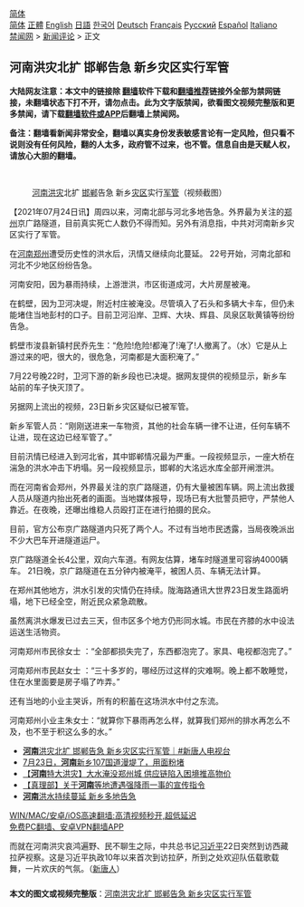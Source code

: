  <!-- 面包屑导航 --> <div class="breadcrumb"><!-- GTranslate: https://gtranslate.io/ -->  <div class="switcher notranslate">  <div class="selected">  <a href="#" onclick="return false;"> 简体</a>  </div>  <div class="option">  <a href="https://www.bannedbook.org" onclick="doGTranslate('zh-CN|zh-CN');jQuery('div.switcher div.selected a').html(jQuery(this).html());return false;" title="简体中文" class="nturl selected"> 简体</a>  <a href="https://www.bannedbook.org/zh-tw/" onclick="doGTranslate('zh-CN|zh-TW');jQuery('div.switcher div.selected a').html(jQuery(this).html());return false;" title="繁體中文" class="nturl"> 正體</a>  <a href="https://www.bannedbook.org/en/" onclick="doGTranslate('zh-CN|en');jQuery('div.switcher div.selected a').html(jQuery(this).html());return false;" title="English" class="nturl"> English</a>  <a href="https://www.bannedbook.org/ja/" onclick="doGTranslate('zh-CN|ja');jQuery('div.switcher div.selected a').html(jQuery(this).html());return false;" title="日本語" class="nturl"> 日語</a>  <a href="https://www.bannedbook.org/ko/" onclick="doGTranslate('zh-CN|ko');jQuery('div.switcher div.selected a').html(jQuery(this).html());return false;" title="한국어" class="nturl"> 한국어</a>  <a href="https://www.bannedbook.org/de/" onclick="doGTranslate('zh-CN|de');jQuery('div.switcher div.selected a').html(jQuery(this).html());return false;" title="Deutsch" class="nturl"> Deutsch</a>  <a href="https://www.bannedbook.org/fr/" onclick="doGTranslate('zh-CN|fr');jQuery('div.switcher div.selected a').html(jQuery(this).html());return false;" title="Français" class="nturl"> Français</a>  <a href="https://www.bannedbook.org/ru/" onclick="doGTranslate('zh-CN|ru');jQuery('div.switcher div.selected a').html(jQuery(this).html());return false;" title="Русский" class="nturl"> Русский</a>  <a href="https://www.bannedbook.org/es/" onclick="doGTranslate('zh-CN|es');jQuery('div.switcher div.selected a').html(jQuery(this).html());return false;" title="Español" class="nturl"> Español</a>  <a href="https://www.bannedbook.org/it/" onclick="doGTranslate('zh-CN|it');jQuery('div.switcher div.selected a').html(jQuery(this).html());return false;" title="Italiano" class="nturl"> Italiano</a>  </div>  </div>      <div class='breadcrumb-sub'><!-- Breadcrumb NavXT 6.3.0 --> <a href="https://www.bannedbook.org/" class="home">禁闻网</a> &gt; <a href="https://www.bannedbook.org/bnews/comments/" class="category">新闻评论</a> &gt; 正文</div></div><h2>河南洪灾北扩 邯郸告急 新乡灾区实行军管</h2> <p class="notice"><b>大陆网友注意：本文中的链接除 <a href="https://github.com/bannedbook/fanqiang" >翻墙</a>软件下载和<a href="https://github.com/killgcd/justmysocks/blob/master/README.md">翻墙推荐</a>链接外全部为禁网链接，未翻墙状态下打不开，请勿点击。此为文字版禁闻，欲看图文视频完整版和更多禁闻，请下载<a href="https://github.com/bannedbook/fanqiang">翻墙软件或APP</a>后翻墙上禁闻网。</p><p>备注：翻墙看新闻非常安全，翻墙以真实身份发表敏感言论有一定风险，但只看不说则没有任何风险，翻的人太多，政府管不过来，也不管。信息自由是天赋人权，请放心大胆的翻墙。</b></p>  <div class="entry"> <br /> <figure><a href="https://i1.wp.com/upload-images-bucket-v64rleca837do.s3.eu-west-1.amazonaws.com/wp-content/uploads/2021/07/24014224/Screen-Shot-2021-07-23-at-21.13.16.png?fit=1046%2C686&#038;ssl=1" data-caption="河南洪灾北扩 邯郸告急  新乡灾区实行军管（视频截图）"></a><figcaption class="wp-caption-text"><a href="https://www.bannedbook.org/bnews/tag/%e6%b2%b3%e5%8d%97/" class="st_tag internal_tag" rel="tag" title="标签 河南 下的日志">河南</a><a href="https://www.bannedbook.org/bnews/tag/%e6%b4%aa%e7%81%be/" class="st_tag internal_tag" rel="tag" title="标签 洪灾 下的日志">洪灾</a>北扩 <a href="https://www.bannedbook.org/bnews/tag/%E9%82%AF%E9%83%B8/" class="st_tag internal_tag" rel="tag" title="标签 邯郸 下的日志">邯郸</a>告急  新乡<a href="https://www.bannedbook.org/bnews/tag/%E7%81%BE%E5%8C%BA/" class="st_tag internal_tag" rel="tag" title="标签 灾区 下的日志">灾区</a>实行<a href="https://www.bannedbook.org/bnews/tag/%E5%86%9B%E7%AE%A1/" class="st_tag internal_tag" rel="tag" title="标签 军管 下的日志">军管</a>（视频截图）</figcaption></figure> <p>【2021年07月24日讯】周四以来，河南北部与河北多地告急。外界最为关注的<a href="https://www.bannedbook.org/bnews/tag/%e9%83%91%e5%b7%9e/" class="st_tag internal_tag" rel="tag" title="标签 郑州 下的日志">郑州</a>京广路隧道，目前真实死亡人数仍不得而知。另外有消息指，中共对河南新乡灾区实行了军管。</p> <p>在<a href="https://www.bannedbook.org/bnews/tag/%E6%B2%B3%E5%8D%97%E9%83%91%E5%B7%9E/" class="st_tag internal_tag" rel="tag" title="标签 河南郑州 下的日志">河南郑州</a>遭受历史性的洪水后，汛情又继续向北蔓延。 22号开始，河南北部和河北不少地区纷纷告急。</p> <p>河南安阳，因为暴雨持续，上游泄洪，市区街道成河，大片房屋被淹。</p> <p>在鹤壁，因为卫河决堤，附近村庄被淹没。尽管填入了石头和多辆大卡车，但仍未能堵住当地彭村的口子。目前卫河沿岸、卫辉、大块、辉县、凤泉区耿黄镇等纷纷告急。</p> <p>鹤壁市浚县新镇村民乔先生：“危险!危险!都淹了!淹了!人撤离了。（水）它是从上游过来的吧，很大的，很危急，河南都是大面积淹了。”</p>  <p>7月22号晚22时，卫河下游的新乡段也已决堤。据网友提供的视频显示，新乡车站前的车子快灭顶了。</p> <p>另据网上流出的视频，23日新乡灾区疑似已被军管。</p> <p>新乡军管人员：“刚刚送进来一车物资，其他的社会车辆一律不让进，任何车辆不让进，现在这边已经军管了。”</p> <p>目前汛情已经进入到河北省，其中邯郸情况最为严重。一段视频显示，一座大桥在湍急的洪水冲击下坍塌。另一段视频显示，邯郸的大洺远水库全部开闸泄洪。</p> <p>而在河南省会郑州，外界最关注的京广路隧道，仍有大量被困车辆。网上流出救援人员从隧道内抬出死者的画面。当地媒体报导，现场已有大批警员把守，严禁他人靠近。在夜晚，还曝出维稳人员殴打正在进行拍摄的民众。</p>  <p>目前，官方公布京广路隧道内只死了两个人。不过有当地市民透露，当局夜晚派出不少大巴车开进隧道运尸。</p> <p>京广路隧道全长4公里，双向六车道。有网友估算，堵车时隧道里可容纳4000辆车。 21日晚，京广路隧道在五分钟内被淹平，被困人员、车辆无法计算。</p> <p>在郑州其他地方，洪水引发的灾情仍在持续。陇海路通讯大世界23日发生路面坍塌，地下已经全空，附近民众紧急疏散。</p> <p>虽然离洪水爆发已过去三天，但市区多个地方仍形同水城。市民在齐膝的水中设法运送生活物资。</p> <p>河南郑州市民徐女士 ：“全部都损失完了，东西都泡完了。家具、电视都泡完了。”</p>  <p>河南郑州市民赵女士 ：“三十多岁的，哪经历过这样的灾难啊。晚上都不敢睡觉，住在水里面要是房子塌了咋弄。”</p> <p>还有当地的小业主哭诉，所有的积蓄在这场洪水中付之东流。</p> <p>河南郑州小业主朱女士：“就算你下暴雨再怎么样，就算我们郑州的排水再怎么不及，也不至于积这么多的水。”</p> <ul class='op-related-articles' title='相关阅读'> <li><a href='https://www.bannedbook.org/bnews/bannedvideo/20210724/1593175.html' target='_blank'><b>河南</b>洪灾北扩 邯郸告急 新乡灾区实行军管｜#新唐人电视台</a></li> <li><a href='https://www.bannedbook.org/bnews/bannedvideo/20210724/1593164.html' target='_blank'>7月23日，<b>河南</b>新乡107国道漫堤了，用面粉堵</a></li> <li><a href='https://www.bannedbook.org/bnews/comments/20210724/1593108.html' target='_blank'>【<b>河南</b>特大洪灾】大水淹没郑州城 供应链陷入困境推高物价</a></li> <li><a href='https://www.bannedbook.org/bnews/baitai/20210724/1593073.html' target='_blank'>【真理部】关于<b>河南</b>等地遭遇强降雨一事的宣传指令</a></li> <li><a href='https://www.bannedbook.org/bnews/ssgc/20210724/1593065.html' target='_blank'><b>河南</b>洪水持续蔓延 新乡多地告急</a></li> </ul> <p class="texttj"> <a href="https://github.com/bannedbook/fanqiang/wiki/V2ray%E6%9C%BA%E5%9C%BA" target="_blank">WIN/MAC/安卓/iOS高速翻墙:高清视频秒开,超低延迟</a><br/> <a href="https://github.com/bannedbook/fanqiang/wiki/%E7%A6%81%E9%97%BB%E7%BD%91%E5%AE%89%E5%8D%93%E7%BF%BB%E5%A2%99%E6%96%B0%E9%97%BBAPP" target="_blank">免费PC翻墙、安卓VPN翻墙APP</a></p><p>而就在河南洪灾哀鸿遍野、民不聊生之际，中共总书记<a href="https://www.bannedbook.org/bnews/tag/%e4%b9%a0%e8%bf%91%e5%b9%b3/" class="st_tag internal_tag" rel="tag" title="标签 习近平 下的日志">习近平</a>22日突然到访西藏拉萨视察。这是习近平执政10年以来首次到访拉萨，所到之处欢迎队伍载歌载舞，一片欢庆的气氛。（<span class='wp_keywordlink_affiliate'><a href="https://www.ntdtv.com/" title="新唐人">新唐人</a></span>）</p> <a name='sharetosocial'></a>  <div style="margin-bottom:5px;padding-bottom:5px;clear:both"> <div id="archive-pix-1" class="banner-ads"> <!-- AuctionX Display platform tag START --> <div id="26318x728x90x621x_ADSLOT2" clicktrack="%%CLICK_URL_ESC%%"></div> <!-- AuctionX Display platform tag END --> </div> <div id="archive-pix-2" class="banner-ads"> <!-- AuctionX Display platform tag START --> <div id="26315x300x250x621x_ADSLOT2" clicktrack="%%CLICK_URL_ESC%%"></div> <!-- AuctionX Display platform tag END --> </div> </div>  <div id="archive-pix-1" class="banner-ads"> <!-- AuctionX Display platform tag START --> <div id="26318x728x90x621x_ADSLOT3" clicktrack="%%CLICK_URL_ESC%%"></div> <!-- AuctionX Display platform tag END --> </div> <div><b>本文的图文或视频完整版</b>：<a href='https://www.bannedbook.org/bnews/comments/20210724/1593179.html'>河南洪灾北扩 邯郸告急 新乡灾区实行军管</a></div>  </div><!--END ENTRY--> 